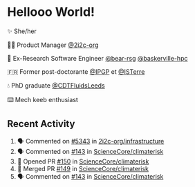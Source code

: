 # Hellooo World!

✨ She/her

👩‍💻 Product Manager [@2i2c-org](https://2i2c.org/)

🐻 Ex-Research Software Engineer [@bear-rsg](https://github.com/bear-rsg) [@baskerville-hpc](https://github.com/baskerville-hpc) 

🇫🇷 Former post-doctorante [@IPGP](https://github.com/IPGP) et [@ISTerre](https://www.isterre.fr/) 

💧 PhD graduate [@CDTFluidsLeeds](https://fluid-dynamics.leeds.ac.uk/) 

⌨️ Mech keeb enthusiast 

## Recent Activity 

<!--START_SECTION:activity-->
1. 🗣 Commented on [#5343](https://github.com/2i2c-org/infrastructure/issues/5343#issuecomment-2602284053) in [2i2c-org/infrastructure](https://github.com/2i2c-org/infrastructure)
2. 🗣 Commented on [#143](https://github.com/ScienceCore/climaterisk/issues/143#issuecomment-2602108571) in [ScienceCore/climaterisk](https://github.com/ScienceCore/climaterisk)
3. 💪 Opened PR [#150](https://github.com/ScienceCore/climaterisk/pull/150) in [ScienceCore/climaterisk](https://github.com/ScienceCore/climaterisk)
4. 🎉 Merged PR [#149](https://github.com/ScienceCore/climaterisk/pull/149) in [ScienceCore/climaterisk](https://github.com/ScienceCore/climaterisk)
5. 🗣 Commented on [#143](https://github.com/ScienceCore/climaterisk/issues/143#issuecomment-2602092947) in [ScienceCore/climaterisk](https://github.com/ScienceCore/climaterisk)
<!--END_SECTION:activity-->

